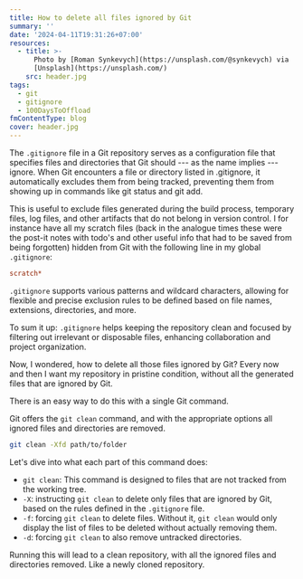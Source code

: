 ```yaml
---
title: How to delete all files ignored by Git
summary: ''
date: '2024-04-11T19:31:26+07:00'
resources:
  - title: >-
      Photo by [Roman Synkevych](https://unsplash.com/@synkevych) via
      [Unsplash](https://unsplash.com/)
    src: header.jpg
tags:
  - git
  - gitignore
  - 100DaysToOffload
fmContentType: blog
cover: header.jpg
---
```


The `.gitignore` file in a Git repository serves as a configuration file that specifies files and directories that Git should --- as the name implies --- ignore. When Git encounters a file or directory listed in .gitignore, it automatically excludes them from being tracked, preventing them from showing up in commands like git status and git add.

This is useful to exclude files generated during the build process, temporary files, log files, and other artifacts that do not belong in version control. I for instance have all my scratch files (back in the analogue times these were the post-it notes with todo's and other useful info that had to be saved from being forgotten) hidden from Git with the following line in my global `.gitignore`:

```ini
scratch*
```

`.gitignore` supports various patterns and wildcard characters, allowing for flexible and precise exclusion rules to be defined based on file names, extensions, directories, and more.

To sum it up: `.gitignore` helps keeping the repository clean and focused by filtering out irrelevant or disposable files, enhancing collaboration and project organization.

Now, I wondered, how to delete all those files ignored by Git? Every now and then I want my repository in pristine condition, without all the generated files that are ignored by Git.

There is an easy way to do this with a single Git command.

Git offers the `git clean` command, and with the appropriate options all ignored files and directories are removed.

```bash
git clean -Xfd path/to/folder
```

Let's dive into what each part of this command does:

- `git clean`: This command is designed to files that are not tracked from the working tree.
- `-X`: instructing `git clean` to delete only files that are ignored by Git, based on the rules defined in the `.gitignore` file.
- `-f`: forcing `git clean` to delete files. Without it, `git clean` would only display the list of files to be deleted without actually removing them.
- `-d`: forcing `git clean` to also remove untracked directories.

Running this will lead to a clean repository, with all the ignored files and directories removed. Like a newly cloned repository.
